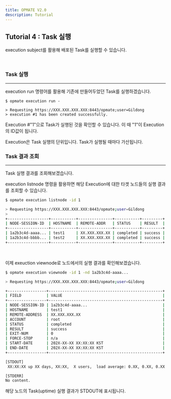 ```yaml
---
title: OPMATE V2.0
description: Tutorial
---
```


## Tutorial 4 : Task 실행

execution subject를 활용해 배포된 Task를 실행할 수 있습니다.

<br>

### Task 실행
- - -

execution run 명령어를 활용해 기존에 만들어두었던 Task를 실행하겠습니다.

```
$ opmate execution run -

> Requesting https://XXX.XXX.XXX.XXX:8443/opmate;user=Gildong
> execution #1 has been created successfully.
```

Execution #"1"으로 Task가 실행된 것을 확인할 수 있습니다. 이 때 "1"이 Execution의 ID값이 됩니다.

Execution은 Task 실행의 단위입니다. Task가 실행될 때마다 가산됩니다.

### Task 결과 조회
- - -

Task 실행 결과를 조회해보겠습니다.

execution listnode 명령을 활용하면 해당 Execution에 대한 타겟 노드들의 실행 결과를 조회할 수 있습니다.

```bash
$ opmate execution listnode -id 1

> Requesting https://XXX.XXX.XXX.XXX:8443/opmate;user=Gildong
> 
+------------------+-----------+---------------+-----------+---------+
| NODE-SESSION-ID  | HOSTNAME  | REMOTE-ADDR   | STATUS    | RESULT  |
+------------------+-----------+---------------+-----------+---------+
| 1a2b3c4d-aaaa... | test1     | XX.XXX.XXX.XX | completed | success |
| 1a2b3c4d-bbbb... | test2     | XX.XXX.XXX.XX | completed | success |
+------------------+-----------+---------------+-----------+---------+
```

<br>

이제 exeuction viewnode로 노드에서의 실행 결과를 확인해보겠습니다.

```bash
$ opmate execution viewnode -id 1 -nd 1a2b3c4d-aaaa...

> Requesting https://XXX.XXX.XXX.XXX:8443/opmate;user=Gildong

+-----------------+--------------------------------------------------+
| FIELD           | VALUE                                            |
+-----------------+--------------------------------------------------+
| NODE-SESSION-ID | 1a2b3c4d-aaaa...                                 |
| HOSTNAME        | test1                                            |
| REMOTE-ADDRESS  | XX.XXX.XXX.XX                                    |
| ACCOUNT         | root                                             |
| STATUS          | completed                                        |
| RESULT          | success                                          |
| EXIT-NUM        | 0                                                |
| FORCE-STOP      | n/a                                              |
| START-DATE      | 202X-XX-XX XX:XX:XX KST                          |
| END-DATE        | 202X-XX-XX XX:XX:XX KST                          |
+-----------------+--------------------------------------------------+

[STDOUT]
 XX:XX:XX up XX days, XX:XX,  X users,  load average: 0.XX, 0.XX, 0.XX

[STDERR]
No content.

```

해당 노드의 Task(uptime) 실행 결과가 STDOUT에 표시됩니다.


